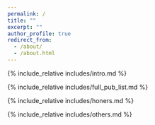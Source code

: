 ```yaml
---
permalink: /
title: ""
excerpt: ""
author_profile: true
redirect_from: 
  - /about/
  - /about.html
---
```


<span class='anchor' id='about-me'></span>
{% include_relative includes/intro.md %}

{% include_relative includes/full_pub_list.md %}

{% include_relative includes/honers.md %}

{% include_relative includes/others.md %}

</footer>

